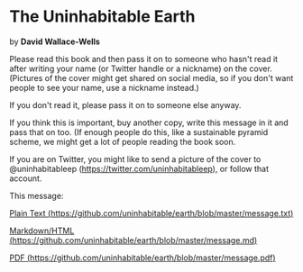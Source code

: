 # The Uninhabitable Earth
by **David Wallace-Wells**


Please read this book and then pass it on to someone who hasn't read it after writing your name (or Twitter handle or a nickname) on the cover. (Pictures of the cover might get shared on social media, so if you don't want people to see your name, use a nickname instead.)

If you don't read it, please pass it on to someone else anyway.

If you think this is important, buy another copy, write this message in it and pass that on too. (If enough people do this, like a sustainable pyramid scheme, we might get a lot of people reading the book soon.

If you are on Twitter, you might like to send a picture of the cover to @uninhabitableep (https://twitter.com/uninhabitableep), or follow that account.

This message:

[Plain Text (https://github.com/uninhabitable/earth/blob/master/message.txt)](https://github.com/uninhabitable/earth/blob/master/message.txt)

[Markdown/HTML (https://github.com/uninhabitable/earth/blob/master/message.md)](https://github.com/uninhabitable/earth/blob/master/message.md)

[PDF (https://github.com/uninhabitable/earth/blob/master/message.pdf)](https://github.com/uninhabitable/earth/blob/master/message.pdf)




